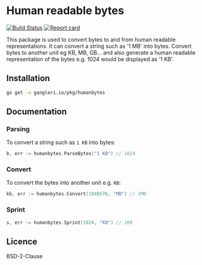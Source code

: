 # Human readable bytes 
[![Build Status](https://travis-ci.org/gangleri/humanbytes.svg?branch=master)](https://travis-ci.org/gangleri/humanbytes)
[![Report card](https://goreportcard.com/badge/gangleri.io/pkg/humanbytes)](https://goreportcard.com/report/gangleri.io/pkg/humanbytes)

This package is used to convert bytes to and from human readable representations. It can convert a string such as
'1 MB' into bytes. Convert bytes to another unit eg KB, MB, GB... and also generate a human readable representation of
the bytes e.g. 1024 would be displayed as '1 KB'.

## Installation
```sh
go get -u gangleri.io/pkg/humanbytes

```

## Documentation

### Parsing
To convert a string such as `1 KB` into bytes:

```go
b, err := humanbytes.ParseBytes("1 KB") // 1024
```

### Convert
To convert the bytes into another unit e.g. `KB`:

```go
kb, err := humanbytes.Convert(1048576, "MB") // 1MB
```

### Sprint

```go
s, err := humanbytes.Sprint(1024, "KB") // 1KB
```

## Licence
BSD-2-Clause


